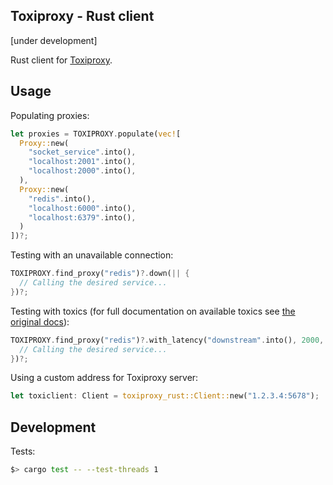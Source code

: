 Toxiproxy - Rust client
-----------------------

[under development]

Rust client for [Toxiproxy](https://github.com/Shopify/toxiproxy).

## Usage

Populating proxies:

```rust
let proxies = TOXIPROXY.populate(vec![
  Proxy::new(
    "socket_service".into(),
    "localhost:2001".into(),
    "localhost:2000".into(),
  ),
  Proxy::new(
    "redis".into(),
    "localhost:6000".into(),
    "localhost:6379".into(),
  )
])?;
```

Testing with an unavailable connection:

```rust
TOXIPROXY.find_proxy("redis")?.down(|| {
  // Calling the desired service...
})?;
```

Testing with toxics (for full documentation on available toxics see [the original docs](https://github.com/Shopify/toxiproxy#toxics)):

```rust
TOXIPROXY.find_proxy("redis")?.with_latency("downstream".into(), 2000, 0, 1.0).apply(|| {
  // Calling the desired service...
})?;
```

Using a custom address for Toxiproxy server:

```rust
let toxiclient: Client = toxiproxy_rust::Client::new("1.2.3.4:5678");
```

## Development

Tests:

```bash
$> cargo test -- --test-threads 1
```
